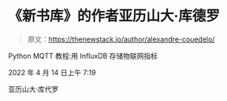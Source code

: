 # 《新书库》的作者亚历山大·库德罗

> 原文：<https://thenewstack.io/author/alexandre-couedelo/>

Python MQTT 教程:用 InfluxDB 存储物联网指标

2022 年 4 月 14 日上午 7:19

亚历山大·库代罗